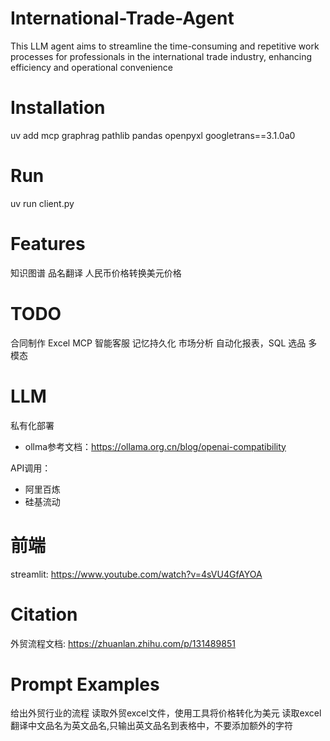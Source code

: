 # International-Trade-Agent
This LLM agent aims to streamline the time-consuming and repetitive work processes for professionals in the international trade industry, enhancing efficiency and operational convenience

# Installation
uv add mcp graphrag pathlib pandas openpyxl googletrans==3.1.0a0

# Run
uv run client.py   

# Features
知识图谱
品名翻译
人民币价格转换美元价格

# TODO
合同制作 Excel MCP 
智能客服 记忆持久化
市场分析 自动化报表，SQL
选品    多模态

# LLM
私有化部署 
- ollma参考文档：https://ollama.org.cn/blog/openai-compatibility

API调用：
- 阿里百炼
- 硅基流动    

# 前端
streamlit: https://www.youtube.com/watch?v=4sVU4GfAYOA

# Citation 
外贸流程文档: https://zhuanlan.zhihu.com/p/131489851

# Prompt Examples
给出外贸行业的流程
读取外贸excel文件，使用工具将价格转化为美元
读取excel翻译中文品名为英文品名,只输出英文品名到表格中，不要添加额外的字符